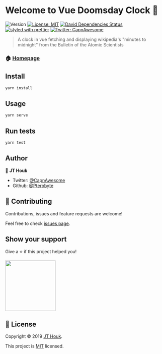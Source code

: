 # Welcome to Vue Doomsday Clock 👋

![Version](https://img.shields.io/badge/version-0.1.0-blue.svg?cacheSeconds=2592000)
[![License: MIT](https://img.shields.io/badge/License-MIT-yellow.svg)](https://github.com/Pterobyte/doomsday-clock/tree/master/LICENSE)
[![David Dependencies Status](https://david-dm.org/pterobyte/doomsday-clock.svg)](https://david-dm.org/pterobyte/doomsday-clock)
[![styled with prettier](https://img.shields.io/badge/styled_with-prettier-ff69b4.svg)](https://github.com/prettier/prettier)
[![Twitter: CapnAwesome](https://img.shields.io/twitter/follow/CapnAwesome.svg?style=social)](https://twitter.com/CapnAwesome)

> A clock in vue fetching and displaying wikipedia's &#34;minutes to midnight&#34; from the Bulletin of the Atomic Scientists

### 🏠 [Homepage](https://pterobyte.github.io/doomsday-clock/)

## Install

```sh
yarn install
```

## Usage

```sh
yarn serve
```

## Run tests

```sh
yarn test
```

## Author

👤 **JT Houk**

* Twitter: [@CapnAwesome](https://twitter.com/CapnAwesome)
* Github: [@Pterobyte](https://github.com/Pterobyte)

## 🤝 Contributing

Contributions, issues and feature requests are welcome!

Feel free to check [issues page](https://github.com/Pterobyte/doomsday-clock/issues).

## Show your support

Give a ⭐️ if this project helped you!

<a href="https://www.patreon.com/TerminallyChillSoftware" rel="nofollow">
  <img src="https://c5.patreon.com/external/logo/become_a_patron_button@2x.png" width="160">
</a>


## 📝 License

Copyright © 2019 [JT Houk](https://github.com/Pterobyte).

This project is [MIT](https://github.com/Pterobyte/doomsday-clock/tree/master/LICENSE) licensed.
